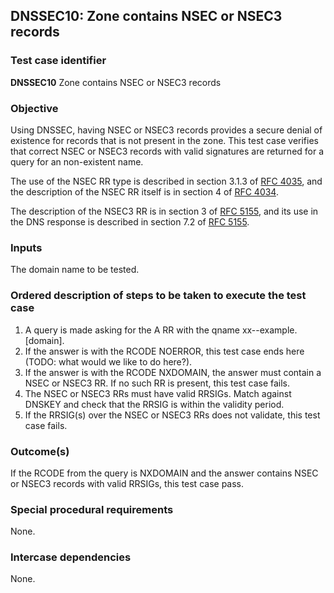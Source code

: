 ## DNSSEC10: Zone contains NSEC or NSEC3 records

### Test case identifier
**DNSSEC10** Zone contains NSEC or NSEC3 records

### Objective

Using DNSSEC, having NSEC or NSEC3 records provides a secure denial of
existence for records that is not present in the zone. This test case
verifies that correct NSEC or NSEC3 records with valid signatures are
returned for a query for an non-existent name.

The use of the NSEC RR type is described in section 3.1.3 of
[RFC 4035](http://tools.ietf.org/html/rfc4035#section-3.1.3), and
the description of the NSEC RR itself is in section 4 of
[RFC 4034](https://tools.ietf.org/html/rfc4034#section-4).

The description of the NSEC3 RR is in section 3 of
[RFC 5155](http://tools.ietf.org/html/rfc5155#section-3), and its
use in the DNS response is described in section 7.2 of
[RFC 5155](http://tools.ietf.org/html/rfc5155#section-7.2).

### Inputs

The domain name to be tested.

### Ordered description of steps to be taken to execute the test case

1. A query is made asking for the A RR with the qname xx--example.[domain].
2. If the answer is with the RCODE NOERROR, this test case ends here (TODO:
   what would we like to do here?).
3. If the answer is with the RCODE NXDOMAIN, the answer must contain a
   NSEC or NSEC3 RR. If no such RR is present, this test case fails.
4. The NSEC or NSEC3 RRs must have valid RRSIGs. Match against DNSKEY
   and check that the RRSIG is within the validity period.
5. If the RRSIG(s) over the NSEC or NSEC3 RRs does not validate, this test
   case fails.

### Outcome(s)

If the RCODE from the query is NXDOMAIN and the answer contains NSEC or
NSEC3 records with valid RRSIGs, this test case pass.

### Special procedural requirements

None.

### Intercase dependencies

None.
